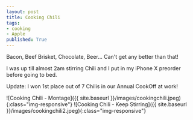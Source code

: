 ```yaml
---
layout: post
title: Cooking Chili
tags: 
- cooking
- Apple
published: True
---
```


Bacon, Beef Brisket, Chocolate, Beer… 
Can't get any better than that!

I was up till almost 2am stirring Chili and I put in my iPhone X preorder before going to bed.

Update: I won 1st place out of 7 Chilis in our Annual CookOff at work!

![Cooking Chili - Montage]({{ site.baseurl }}/images/cookingchili.jpeg){:class="img-responsive"}
![Cooking Chili - Keep Stirring]({{ site.baseurl }}/images/cookingchili2.jpeg){:class="img-responsive"}